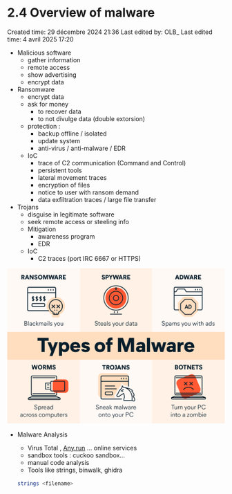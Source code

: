 # 2.4 Overview of malware

Created time: 29 décembre 2024 21:36
Last edited by: OLB_
Last edited time: 4 avril 2025 17:20

- Malicious software
    - gather information
    - remote access
    - show advertising
    - encrypt data
- Ransomware
    - encrypt data
    - ask for money
        - to recover data
        - to not divulge data (double extorsion)
    - protection :
        - backup offline / isolated
        - update system
        - anti-virus / anti-malware / EDR
    - IoC
        - trace of C2 communication (Command and Control)
        - persistent tools
        - lateral movement traces
        - encryption of files
        - notice to user with ransom demand
        - data exfiltration traces / large file transfer
- Trojans
    - disguise in legitimate software
    - seek remote access or steeling info
    - Mitigation
        - awareness program
        - EDR
    - IoC
        - C2 traces (port IRC 6667 or HTTPS)

![1000022419.png](1000022419.png)

- Malware Analysis
    - Virus Total , [Any.run](http://Any.run) … online services
    - sandbox tools : cuckoo sandbox…
    - manual code analysis
    - Tools like strings, binwalk, ghidra
    
    ```bash
    strings <filename>
    
    ```